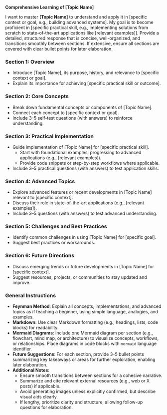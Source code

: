 **Comprehensive Learning of [Topic Name]**

I want to master **[Topic Name]** to understand and apply it in [specific context or goal, e.g., building advanced systems]. My goal is to become proficient in [specific practical skill, e.g., implementing solutions from scratch to state-of-the-art applications like [relevant examples]]. Provide a detailed, structured response that is concise, well-organized, and transitions smoothly between sections. If extensive, ensure all sections are covered with clear bullet points for later elaboration.

### Section 1: Overview
- Introduce [Topic Name], its purpose, history, and relevance to [specific context or goal].
- Explain its importance for achieving [specific practical skill or outcome].

### Section 2: Core Concepts
- Break down fundamental concepts or components of [Topic Name].
- Connect each concept to [specific context or goal].
- Include 3–5 self-test questions (with answers) to reinforce understanding.

### Section 3: Practical Implementation
- Guide implementation of [Topic Name] for [specific practical skill].
  - Start with foundational examples, progressing to advanced applications (e.g., [relevant examples]).
  - Provide code snippets or step-by-step workflows where applicable.
- Include 3–5 practical questions (with answers) to test application skills.

### Section 4: Advanced Topics
- Explore advanced features or recent developments in [Topic Name] relevant to [specific context].
- Discuss their role in state-of-the-art applications (e.g., [relevant examples]).
- Include 3–5 questions (with answers) to test advanced understanding.

### Section 5: Challenges and Best Practices
- Identify common challenges in using [Topic Name] for [specific goal].
- Suggest best practices or workarounds.

### Section 6: Future Directions
- Discuss emerging trends or future developments in [Topic Name] for [specific context].
- Suggest resources, projects, or communities to stay updated and improve.

### General Instructions
- **Feynman Method**: Explain all concepts, implementations, and advanced topics as if teaching a beginner, using simple language, analogies, and examples.
- **Markdown**: Use clear Markdown formatting (e.g., headings, lists, code blocks) for readability.
- **Mermaid Diagrams**: Include one Mermaid diagram per section (e.g., flowchart, mind map, or architecture) to visualize concepts, workflows, or relationships. Place diagrams in code blocks with `mermaid` language identifier.
- **Future Suggestions**: For each section, provide 3–5 bullet points summarizing key takeaways or areas for further exploration, enabling later elaboration.
- **Additional Notes**:
  - Ensure smooth transitions between sections for a cohesive narrative.
  - Summarize and cite relevant external resources (e.g., web or X posts) if applicable.
  - Avoid generating images unless explicitly confirmed, but describe visual aids clearly.
  - If lengthy, prioritize clarity and structure, allowing follow-up questions for elaboration.
